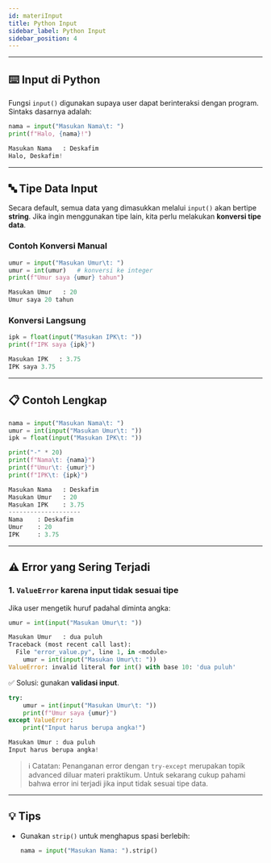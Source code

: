 ```yaml
---
id: materiInput
title: Python Input
sidebar_label: Python Input
sidebar_position: 4
---
```


---

## ⌨️ Input di Python

Fungsi `input()` digunakan supaya user dapat berinteraksi dengan program.
Sintaks dasarnya adalah:

```py title="input_dasar.py"
nama = input("Masukan Nama\t: ")
print(f"Halo, {nama}!")
```

```py title="output"
Masukan Nama   : Deskafim
Halo, Deskafim!
```

---

## 🔤 Tipe Data Input

Secara default, semua data yang dimasukkan melalui `input()` akan bertipe **string**.
Jika ingin menggunakan tipe lain, kita perlu melakukan **konversi tipe data**.

### Contoh Konversi Manual

```py title="konversi_manual.py"
umur = input("Masukan Umur\t: ")
umur = int(umur)   # konversi ke integer
print(f"Umur saya {umur} tahun")
```

```py title="output"
Masukan Umur   : 20
Umur saya 20 tahun
```

### Konversi Langsung

```py title="konversi_langsung.py"
ipk = float(input("Masukan IPK\t: "))
print(f"IPK saya {ipk}")
```

```py title="output"
Masukan IPK   : 3.75
IPK saya 3.75
```

---

## 📋 Contoh Lengkap

```py title="input_lengkap.py"
nama = input("Masukan Nama\t: ")
umur = int(input("Masukan Umur\t: "))
ipk = float(input("Masukan IPK\t: "))

print("-" * 20)
print(f"Nama\t: {nama}")
print(f"Umur\t: {umur}")
print(f"IPK\t: {ipk}")
```

```py title="output"
Masukan Nama   : Deskafim
Masukan Umur   : 20
Masukan IPK    : 3.75
--------------------
Nama    : Deskafim
Umur    : 20
IPK     : 3.75
```

---

## ⚠️ Error yang Sering Terjadi

### 1. `ValueError` karena input tidak sesuai tipe

Jika user mengetik huruf padahal diminta angka:

```py title="error_value.py"
umur = int(input("Masukan Umur\t: "))
```

```py title="output"
Masukan Umur   : dua puluh
Traceback (most recent call last):
  File "error_value.py", line 1, in <module>
    umur = int(input("Masukan Umur\t: "))
ValueError: invalid literal for int() with base 10: 'dua puluh'
```

✅ Solusi: gunakan **validasi input**.

```py title="validasi_input.py"
try:
    umur = int(input("Masukan Umur\t: "))
    print(f"Umur saya {umur}")
except ValueError:
    print("Input harus berupa angka!")
```

```py title="output"
Masukan Umur : dua puluh
Input harus berupa angka!
```

>ℹ️ Catatan: Penanganan error dengan `try-except` merupakan topik advanced diluar materi praktikum. Untuk sekarang cukup pahami bahwa error ini terjadi jika input tidak sesuai tipe data.

---

## 💡 Tips

* Gunakan `strip()` untuk menghapus spasi berlebih:

  ```py
  nama = input("Masukan Nama: ").strip()
  ```
